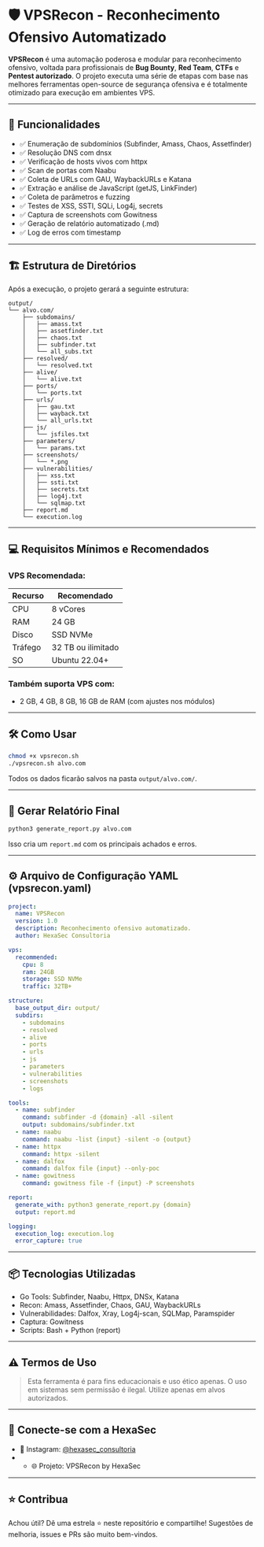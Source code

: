 # 🛡️ VPSRecon - Reconhecimento Ofensivo Automatizado

**VPSRecon** é uma automação poderosa e modular para reconhecimento ofensivo, voltada para profissionais de **Bug Bounty**, **Red Team**, **CTFs** e **Pentest autorizado**. O projeto executa uma série de etapas com base nas melhores ferramentas open-source de segurança ofensiva e é totalmente otimizado para execução em ambientes VPS.

---

## 🚀 Funcionalidades

- ✅ Enumeração de subdomínios (Subfinder, Amass, Chaos, Assetfinder)
- ✅ Resolução DNS com dnsx
- ✅ Verificação de hosts vivos com httpx
- ✅ Scan de portas com Naabu
- ✅ Coleta de URLs com GAU, WaybackURLs e Katana
- ✅ Extração e análise de JavaScript (getJS, LinkFinder)
- ✅ Coleta de parâmetros e fuzzing
- ✅ Testes de XSS, SSTI, SQLi, Log4j, secrets
- ✅ Captura de screenshots com Gowitness
- ✅ Geração de relatório automatizado (.md)
- ✅ Log de erros com timestamp

---

## 🏗️ Estrutura de Diretórios

Após a execução, o projeto gerará a seguinte estrutura:

```
output/
└── alvo.com/
    ├── subdomains/
    │   ├── amass.txt
    │   ├── assetfinder.txt
    │   ├── chaos.txt
    │   ├── subfinder.txt
    │   └── all_subs.txt
    ├── resolved/
    │   └── resolved.txt
    ├── alive/
    │   └── alive.txt
    ├── ports/
    │   └── ports.txt
    ├── urls/
    │   ├── gau.txt
    │   ├── wayback.txt
    │   └── all_urls.txt
    ├── js/
    │   └── jsfiles.txt
    ├── parameters/
    │   └── params.txt
    ├── screenshots/
    │   └── *.png
    ├── vulnerabilities/
    │   ├── xss.txt
    │   ├── ssti.txt
    │   ├── secrets.txt
    │   ├── log4j.txt
    │   └── sqlmap.txt
    ├── report.md
    └── execution.log
```

---

## 💻 Requisitos Mínimos e Recomendados

### VPS Recomendada:

| Recurso | Recomendado        |
| ------- | ------------------ |
| CPU     | 8 vCores           |
| RAM     | 24 GB              |
| Disco   | SSD NVMe           |
| Tráfego | 32 TB ou ilimitado |
| SO      | Ubuntu 22.04+      |

### Também suporta VPS com:

- 2 GB, 4 GB, 8 GB, 16 GB de RAM (com ajustes nos módulos)

---

## 🛠️ Como Usar

```bash
chmod +x vpsrecon.sh
./vpsrecon.sh alvo.com
```

Todos os dados ficarão salvos na pasta `output/alvo.com/`.

---

## 📑 Gerar Relatório Final

```bash
python3 generate_report.py alvo.com
```

Isso cria um `report.md` com os principais achados e erros.

---

## ⚙️ Arquivo de Configuração YAML (vpsrecon.yaml)

```yaml
project:
  name: VPSRecon
  version: 1.0
  description: Reconhecimento ofensivo automatizado.
  author: HexaSec Consultoria

vps:
  recommended:
    cpu: 8
    ram: 24GB
    storage: SSD NVMe
    traffic: 32TB+

structure:
  base_output_dir: output/
  subdirs:
    - subdomains
    - resolved
    - alive
    - ports
    - urls
    - js
    - parameters
    - vulnerabilities
    - screenshots
    - logs

tools:
  - name: subfinder
    command: subfinder -d {domain} -all -silent
    output: subdomains/subfinder.txt
  - name: naabu
    command: naabu -list {input} -silent -o {output}
  - name: httpx
    command: httpx -silent
  - name: dalfox
    command: dalfox file {input} --only-poc
  - name: gowitness
    command: gowitness file -f {input} -P screenshots

report:
  generate_with: python3 generate_report.py {domain}
  output: report.md

logging:
  execution_log: execution.log
  error_capture: true
```

---

## 📦 Tecnologias Utilizadas

- Go Tools: Subfinder, Naabu, Httpx, DNSx, Katana
- Recon: Amass, Assetfinder, Chaos, GAU, WaybackURLs
- Vulnerabilidades: Dalfox, Xray, Log4j-scan, SQLMap, Paramspider
- Captura: Gowitness
- Scripts: Bash + Python (report)

---

## ⚠️ Termos de Uso

> Esta ferramenta é para fins educacionais e uso ético apenas. O uso em sistemas sem permissão é ilegal. Utilize apenas em alvos autorizados.

---

## 📡 Conecte-se com a HexaSec

- 📸 Instagram: [@hexasec\_consultoria](https://www.instagram.com/hexasec_consultoria)
- - 🌐 Projeto: VPSRecon by HexaSec

---

## ⭐ Contribua

Achou útil? Dê uma estrela ⭐ neste repositório e compartilhe! Sugestões de melhoria, issues e PRs são muito bem-vindos.

